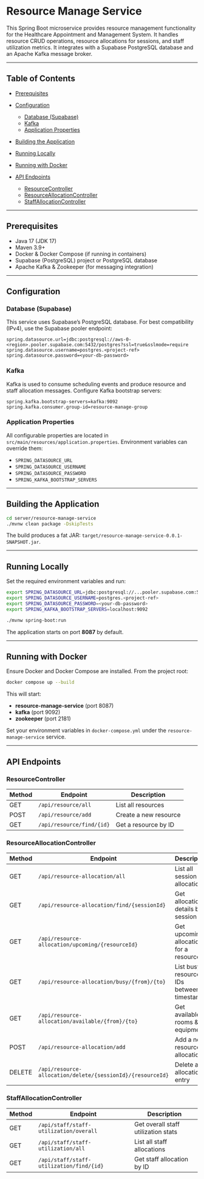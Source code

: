# Resource Manage Service

This Spring Boot microservice provides resource management functionality for the Healthcare Appointment and Management System. It handles resource CRUD operations, resource allocations for sessions, and staff utilization metrics. It integrates with a Supabase PostgreSQL database and an Apache Kafka message broker.

---

## Table of Contents

* [Prerequisites](#prerequisites)
* [Configuration](#configuration)

  * [Database (Supabase)](#database-supabase)
  * [Kafka](#kafka)
  * [Application Properties](#application-properties)
* [Building the Application](#building-the-application)
* [Running Locally](#running-locally)
* [Running with Docker](#running-with-docker)
* [API Endpoints](#api-endpoints)

  * [ResourceController](#resourcecontroller)
  * [ResourceAllocationController](#resourceallocationcontroller)
  * [StaffAllocationController](#staffallocationcontroller)

---

## Prerequisites

* Java 17 (JDK 17)
* Maven 3.9+
* Docker & Docker Compose (if running in containers)
* Supabase (PostgreSQL) project or PostgreSQL database
* Apache Kafka & Zookeeper (for messaging integration)

---

## Configuration

### Database (Supabase)

This service uses Supabase’s PostgreSQL database. For best compatibility (IPv4), use the Supabase pooler endpoint:

```properties
spring.datasource.url=jdbc:postgresql://aws-0-<region>.pooler.supabase.com:5432/postgres?ssl=true&sslmode=require
spring.datasource.username=postgres.<project-ref>
spring.datasource.password=<your-db-password>
```

### Kafka

Kafka is used to consume scheduling events and produce resource and staff allocation messages. Configure Kafka bootstrap servers:

```properties
spring.kafka.bootstrap-servers=kafka:9092
spring.kafka.consumer.group-id=resource-manage-group
```

### Application Properties

All configurable properties are located in `src/main/resources/application.properties`. Environment variables can override them:

* `SPRING_DATASOURCE_URL`
* `SPRING_DATASOURCE_USERNAME`
* `SPRING_DATASOURCE_PASSWORD`
* `SPRING_KAFKA_BOOTSTRAP_SERVERS`

---

## Building the Application

```bash
cd server/resource-manage-service
./mvnw clean package -DskipTests
```

The build produces a fat JAR: `target/resource-manage-service-0.0.1-SNAPSHOT.jar`.

---

## Running Locally

Set the required environment variables and run:

```bash
export SPRING_DATASOURCE_URL=jdbc:postgresql://...pooler.supabase.com:5432/postgres?ssl=true&sslmode=require
export SPRING_DATASOURCE_USERNAME=postgres.<project-ref>
export SPRING_DATASOURCE_PASSWORD=<your-db-password>
export SPRING_KAFKA_BOOTSTRAP_SERVERS=localhost:9092

./mvnw spring-boot:run
```

The application starts on port **8087** by default.

---

## Running with Docker

Ensure Docker and Docker Compose are installed. From the project root:

```bash
docker compose up --build
```

This will start:

* **resource-manage-service** (port 8087)
* **kafka** (port 9092)
* **zookeeper** (port 2181)

Set your environment variables in `docker-compose.yml` under the `resource-manage-service` service.

---

## API Endpoints

### ResourceController

| Method | Endpoint              | Description           |
| ------ | --------------------- | --------------------- |
| GET    | `/api/resource/all`       | List all resources    |
| POST   | `/api/resource/add`       | Create a new resource |
| GET    | `/api/resource/find/{id}` | Get a resource by ID  |

### ResourceAllocationController

| Method | Endpoint                                               | Description                               |
| ------ | ------------------------------------------------------ | ----------------------------------------- |
| GET    | `/api/resource-allocation/all`                         | List all session allocations              |
| GET    | `/api/resource-allocation/find/{sessionId}`            | Get allocation details by session ID      |
| GET    | `/api/resource-allocation/upcoming/{resourceId}`     | Get upcoming allocations for a resource   |
| GET    | `/api/resource-allocation/busy/{from}/{to}`           | List busy resource IDs between timestamps |
| GET    | `/api/resource-allocation/available/{from}/{to}`      | Get available rooms & equipment           |
| POST   | `/api/resource-allocation/add`                             | Add a new resource allocation             |
| DELETE | `/api/resource-allocation/delete/{sessionId}/{resourceId}` | Delete an allocation entry                |

### StaffAllocationController

| Method | Endpoint                       | Description                         |
| ------ | ------------------------------ | ----------------------------------- |
| GET    | `/api/staff/staff-utilization/overall`   | Get overall staff utilization stats |
| GET    | `/api/staff/staff-utilization/all`       | List all staff allocations          |
| GET    | `/api/staff/staff-utilization/find/{id}` | Get staff allocation by ID          |
